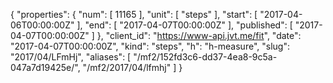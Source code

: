 {
  "properties": {
    "num": [
      11165
    ],
    "unit": [
      "steps"
    ],
    "start": [
      "2017-04-06T00:00:00Z"
    ],
    "end": [
      "2017-04-07T00:00:00Z"
    ],
    "published": [
      "2017-04-07T00:00:00Z"
    ]
  },
  "client_id": "https://www-api.jvt.me/fit",
  "date": "2017-04-07T00:00:00Z",
  "kind": "steps",
  "h": "h-measure",
  "slug": "2017/04/LFmHj",
  "aliases": [
    "/mf2/152fd3c6-dd37-4ea8-9c5a-047a7d19425e/",
    "/mf2/2017/04/lfmhj"
  ]
}
